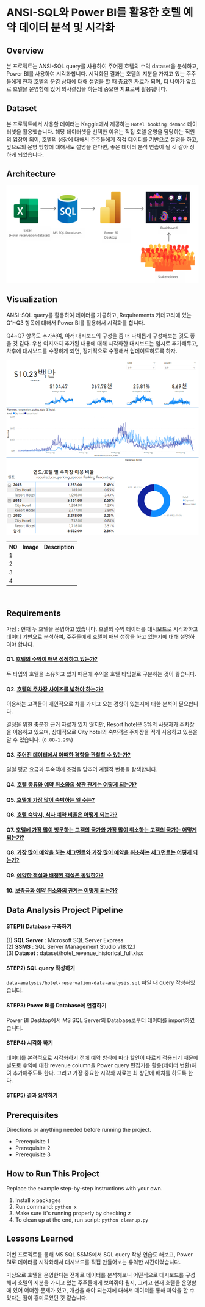# **ANSI-SQL와 Power BI를 활용한 호텔 예약 데이터 분석 및 시각화** 


## **Overview**

본 프로젝트는 ANSI-SQL query를 사용하여 주어진 호텔의 수익 dataset을 분석하고, Power BI를 사용하여 시각화합니다. 시각화된 결과는 호텔의 지분을 가지고 있는 주주들에게 현재 호텔의 운영 상태에 대해 설명을 할 때 중요한 자료가 되며, 더 나아가 앞으로 호텔을 운영함에 있어 의사결정을 하는데 중요한 지표로써 활용됩니다. 

## **Dataset**

본 프로젝트에서 사용할 데이터는 Kaggle에서 제공하는 `Hotel booking demand` 데이터셋을 활용했습니다. 해당 데이터셋을 선택한 이유는 직접 호텔 운영을 담당하는 직원의 입장이 되어, 호텔의 성장에 대해서 주주들에게 직접 데이터를 기반으로 설명을 하고, 앞으로의 운영 방향에 대해서도 설명을 한다면, 좋은 데이터 분석 연습이 될 것 같아 정하게 되었습니다. 

## **Architecture**

![메인 이미지](assets/220722_sql_dataset_analysis_project.png)


## **Visualization**

ANSI-SQL query를 활용하여 데이터를 가공하고, Requirements 카테고리에 있는 Q1~Q3 항목에 대해서 Power BI를 활용해서 시각화를 합니다.  

Q4~Q7 항목도 추가하여, 아래 대시보드의 구성을 좀 더 다채롭게 구성해보는 것도 좋을 것 같다. 우선 여지까지 추가된 내용에 대해 시각화한 대시보드는 임시로 추가해두고, 차후에 대시보드를 수정하게 되면, 정기적으로 수정해서 업데이트하도록 하자.

<img src="assets/220722_power_bi_result.png" alt="" />

<table>
    <tr>
        <th style="text-align:center">NO</th>
        <th style="text-align:center">Image</th>
        <th style="text-align:center">Description</th>
    </tr>
    <tr>
        <td>1</td>
        <td>
            <img src="assets/220705_ufo_sighting_count_quicksight.png" alt="" />
        </td>
        <td>
            <b></b><br/>
            <small></small>     
        </td>
    </tr>
    <tr>
        <td>2</td>
        <td>
            <img src="assets/220705_ufo_sighting_worldwide_region.png" alt="" />
        </td>
        <td>
        <b></b>
            <br/>
            <small></small>
        </td>
    </tr>
    <tr>
        <td>3</td>
        <td>
            <img src="assets/220705_ufo_sighting_worldwide_season.png" alt="" />
        </td>
        <td>
            <b></b>
            <br/>
            <small></small>
        </td>
    </tr>
    <tr>
        <td>4</td>
        <td>
            <img src="assets/220705_ufo_sighting_description.png" alt="" />
        </td>
        <td>
            <b></b>
            <br/>
            <small></small>
        </td>
    </tr>
</table>

<br/>


## **Requirements**

가정 : 현재 두 호텔을 운영하고 있습니다. 호텔의 수익 데이터를 대시보드로 시각화하고 데이터 기반으로 분석하여, 주주들에게 호텔이 매년 성장을 하고 있는지에 대해 설명하여야 합니다. 

#### **Q1.** <ins>호텔의 수익이 매년 성장하고 있는가?</ins>

두 타입의 호텔을 소유하고 있기 때문에 수익을 호텔 타입별로 구분하는 것이 좋습니다.

#### **Q2.** <ins>호텔의 주차장 사이즈를 넓혀야 하는가?</ins>

이용하는 고객들이 개인적으로 차를 가지고 오는 경향이 있는지에 대한 분석이 필요합니다.

결정을 위한 충분한 근거 자료가 있지 않지만, Resort hotel은 3%의 사용자가 주차장을 이용하고 있으며, 상대적으로 City hotel의 숙박객은 주자장을 적게 사용하고 있음을 알 수 있습니다. (`0.88~1.29%`)  

#### **Q3.** <ins>주어진 데이터에서 어떠한 경향을 관찰할 수 있는가?</ins>

일일 평균 요금과 투숙객에 초점을 맞추어 계절적 변동을 탐색합니다.

#### **Q4.** <ins>호텔 종류와 예약 취소와의 상관 관계는 어떻게 되는가?</ins>

#### **Q5.** <ins>호텔에 가장 많이 숙박하는 일 수는?</ins>

#### **Q6.** <ins>호텔 숙박시, 식사 예약 비율은 어떻게 되는가?</ins>

#### **Q7.** <ins>호텔에 가장 많이 방문하는 고객의 국가와 가장 많이 취소하는 고객의 국가는 어떻게 되는가?</ins>

#### **Q8.** <ins>가장 많이 예약을 하는 세그먼트와 가장 많이 예약을 취소하는 세그먼트는 어떻게 되는가?</ins>

#### **Q9.** <ins>예약한 객실과 배정된 객실은 동일한가?</ins>

#### **10.** <ins>보증금과 예약 취소와의 관계는 어떻게 되는가?</ins>

## **Data Analysis Project Pipeline**

#### **STEP1)** Database 구축하기
(1) **SQL Server** : Microsoft SQL Server Express <br/>
(2) **SSMS** : SQL Server Management Studio v18.12.1 <br/>
(3) **Dataset** : dataset/hotel_revenue_historical_full.xlsx

#### **STEP2)** SQL query 작성하기
`data-analysis/hotel-reservation-data-analysis.sql` 파일 내 query 작성하였습니다.

#### **STEP3)** Power BI를 Database에 연결하기

Power BI Desktop에서 MS SQL Server의 Database로부터 데이터를 import하였습니다.

#### **STEP4)** 시각화 하기

데이터를 본격적으로 시각화하기 전에 예약 방식에 따라 할인이 다르게 적용되기 때문에 별도로 수익에 대한 revenue column을 Power query 편집기를 활용(데이터 변환)하여 추가해주도록 한다. 그리고 가장 중요한 시각화 자료는 최 상단에 배치를 하도록 한다. 

#### **STEP5)** 결과 요약하기

## Prerequisites

Directions or anything needed before running the project.

- Prerequisite 1
- Prerequisite 2
- Prerequisite 3

## How to Run This Project

Replace the example step-by-step instructions with your own.

1. Install x packages
2. Run command: `python x`
3. Make sure it's running properly by checking z
4. To clean up at the end, run script: `python cleanup.py`

## Lessons Learned

이번 프로젝트를 통해 MS SQL SSMS에서 SQL query 작성 연습도 해보고, Power BI로 데이터를 시각화해서 대시보드를 직접 만들어보는 유익한 시간이었습니다. <br/>

가상으로 호텔을 운영한다는 전제로 데이터를 분석해보니 어떤식으로 대시보드를 구성해서 호텔의 지분을 가지고 있는 주주들에게 보여줘야 될지, 그리고 현재 호텔을 운영함에 있어 어떠한 문제가 있고, 개선을 해야 되는지에 대해서 데이터를 통해 파악을 할 수 있다는 점이 흥미로웠던 것 같습니다. <br/>


